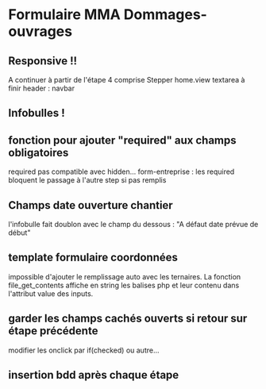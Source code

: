 # Formulaire MMA Dommages-ouvrages

## Responsive !!
A continuer à partir de l'étape 4 comprise
Stepper
home.view textarea à finir
header : navbar

## Infobulles !

## fonction pour ajouter "required" aux champs obligatoires
required pas compatible avec hidden...
form-entreprise : les required bloquent le passage à l'autre step si pas remplis

## Champs date ouverture chantier
l'infobulle fait doublon avec le champ du dessous : "A défaut date prévue de début"

## template formulaire coordonnées
impossible d'ajouter le remplissage auto avec les ternaires. La fonction file_get_contents affiche en string les balises php et leur contenu dans l'attribut value des inputs.

## garder les champs cachés ouverts si retour sur étape précédente
modifier les onclick par if(checked) ou autre...

## insertion bdd après chaque étape
